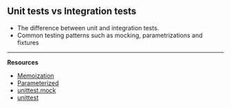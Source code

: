 ## Unit tests vs Integration tests

- The difference between unit and integration tests.
- Common testing patterns such as mocking, parametrizations and fixtures

---

**Resources**

- [Memoization](https://en.wikipedia.org/wiki/Memoization)
- [Parameterized](https://pypi.org/project/parameterized/)
- [unittest.mock](https://docs.python.org/3/library/unittest.mock.html)
- [unittest](https://docs.python.org/3/library/unittest.html)